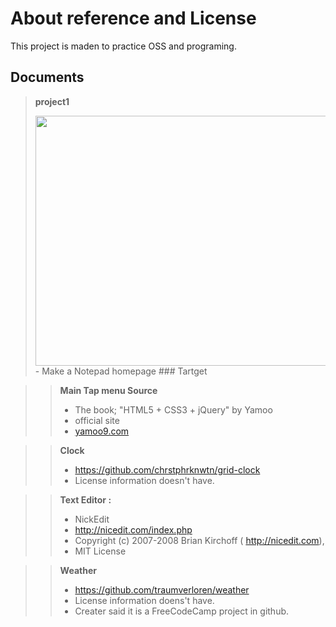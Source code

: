 About reference and License
===========================
This project is maden to practice OSS and programing.

Documents
---------

> **project1**
>
> <img src="http://i64.tinypic.com/14j6ooi.png" height = "400" width = "600">
> - Make a Notepad homepage
> ### Tartget

> > **Main Tap menu Source**
> > - The book; "HTML5 + CSS3 + jQuery" by Yamoo
> > - official site
> > - <a href='yamoo9.com'>yamoo9.com</a>

> > **Clock**
> > - <a href='https://github.com/chrstphrknwtn/grid-clock'>https://github.com/chrstphrknwtn/grid-clock</a>
> > - License information doesn't have.

> >**Text Editor :**
> > - NickEdit
> > - <a href='http://nicedit.com/index.php'>http://nicedit.com/index.php</a>
> > - Copyright (c) 2007-2008 Brian Kirchoff ( <a href='http://nicedit.com'>http://nicedit.com</a>),
> > - MIT License

> >**Weather**
> > - <a href='https://github.com/traumverloren/weather'>https://github.com/traumverloren/weather</a>
> > - License information doens't have.
> > - Creater said it is a FreeCodeCamp project in github.

